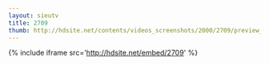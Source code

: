 ```yaml
---
layout: sieutv
title: 2709
thumb: http://hdsite.net/contents/videos_screenshots/2000/2709/preview_360p.mp4.jpg
---
```

{% include iframe src='http://hdsite.net/embed/2709' %}
 
